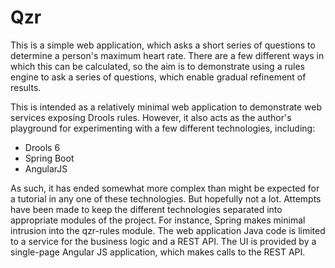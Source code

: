 Qzr
===

This is a simple web application, which asks a short series of questions to determine a person's maximum heart rate. There are a few different ways in which this can be calculated, so the aim is to demonstrate using a rules engine to ask a series of questions, which enable gradual refinement of results.

This is intended as a relatively minimal web application to demonstrate web services exposing Drools rules. However, it also acts as the author's playground for experimenting with a few different technologies, including:

  * Drools 6
  * Spring Boot
  * AngularJS

As such, it has ended somewhat more complex than might be expected for a tutorial in any one of these technologies. But hopefully not a lot. Attempts have been made to keep the different technologies separated into appropriate modules of the project. For instance, Spring makes minimal intrusion into the qzr-rules module. The web application Java code is limited to a service for the business logic and a REST API. The UI is provided by a single-page Angular JS application, which makes calls to the REST API.
